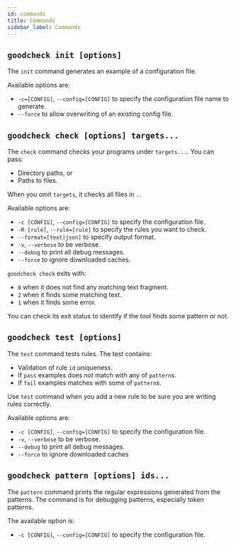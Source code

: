 ```yaml
---
id: commands
title: Commands
sidebar_label: Commands
---
```



## `goodcheck init [options]`

The `init` command generates an example of a configuration file.

Available options are:

* `-c=[CONFIG]`, `--config=[CONFIG]` to specify the configuration file name to generate.
* `--force` to allow overwriting of an existing config file.

## `goodcheck check [options] targets...`

The `check` command checks your programs under `targets...`.
You can pass:

* Directory paths, or
* Paths to files.

When you omit `targets`, it checks all files in `.`.

Available options are:

* `-c [CONFIG]`, `--config=[CONFIG]` to specify the configuration file.
* `-R [rule]`, `--rule=[rule]` to specify the rules you want to check.
* `--format=[text|json]` to specify output format.
* `-v`, `--verbose` to be verbose.
* `--debug` to print all debug messages.
* `--force` to ignore downloaded caches.

`goodcheck check` exits with:

* `0` when it does not find any matching text fragment.
* `2` when it finds some matching text.
* `1` when it finds some error.

You can check its exit status to identify if the tool finds some pattern or not.

## `goodcheck test [options]`

The `test` command tests rules.
The test contains:

* Validation of rule `id` uniqueness.
* If `pass` examples does not match with any of `pattern`s.
* If `fail` examples matches with some of `pattern`s.

Use `test` command when you add a new rule to be sure you are writing rules correctly.

Available options are:

* `-c [CONFIG]`, `--config=[CONFIG]` to specify the configuration file.
* `-v`, `--verbose` to be verbose.
* `--debug` to print all debug messages.
* `--force` to ignore downloaded caches

## `goodcheck pattern [options] ids...`

The `pattern` command prints the regular expressions generated from the patterns.
The command is for debugging patterns, especially token patterns.

The available option is:

* `-c [CONFIG]`, `--config=[CONFIG]` to specify the configuration file.